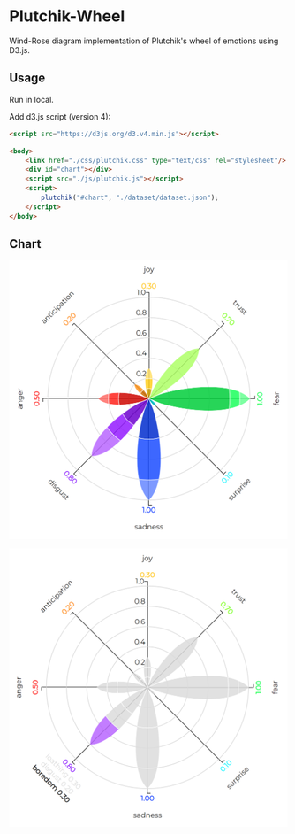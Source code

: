 # Plutchik-Wheel
Wind-Rose diagram implementation of Plutchik's wheel of emotions using D3.js.

## Usage
Run in local.

Add d3.js script (version 4):

```HTML
<script src="https://d3js.org/d3.v4.min.js"></script>
```

```HTML
<body>    
    <link href="./css/plutchik.css" type="text/css" rel="stylesheet"/>
    <div id="chart"></div>
    <script src="./js/plutchik.js"></script>
    <script>
        plutchik("#chart", "./dataset/dataset.json");
    </script>
</body>
```

## Chart
![alt text](https://github.com/mborla/Plutchik-Wheel/blob/ab577b0b1cb91a5d4d3db4973cc5b2038772c0f9/images/viz.PNG)

![alt text](https://github.com/mborla/Plutchik-Wheel/blob/ab577b0b1cb91a5d4d3db4973cc5b2038772c0f9/images/viz-hover.PNG)
